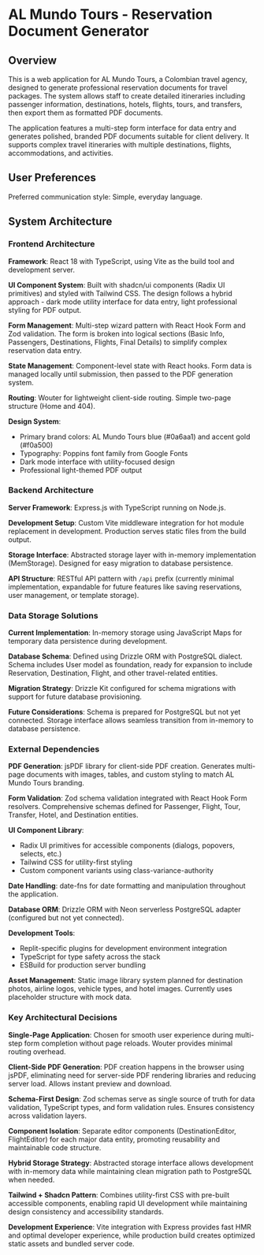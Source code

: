 # AL Mundo Tours - Reservation Document Generator

## Overview

This is a web application for AL Mundo Tours, a Colombian travel agency, designed to generate professional reservation documents for travel packages. The system allows staff to create detailed itineraries including passenger information, destinations, hotels, flights, tours, and transfers, then export them as formatted PDF documents.

The application features a multi-step form interface for data entry and generates polished, branded PDF documents suitable for client delivery. It supports complex travel itineraries with multiple destinations, flights, accommodations, and activities.

## User Preferences

Preferred communication style: Simple, everyday language.

## System Architecture

### Frontend Architecture

**Framework**: React 18 with TypeScript, using Vite as the build tool and development server.

**UI Component System**: Built with shadcn/ui components (Radix UI primitives) and styled with Tailwind CSS. The design follows a hybrid approach - dark mode utility interface for data entry, light professional styling for PDF output.

**Form Management**: Multi-step wizard pattern with React Hook Form and Zod validation. The form is broken into logical sections (Basic Info, Passengers, Destinations, Flights, Final Details) to simplify complex reservation data entry.

**State Management**: Component-level state with React hooks. Form data is managed locally until submission, then passed to the PDF generation system.

**Routing**: Wouter for lightweight client-side routing. Simple two-page structure (Home and 404).

**Design System**: 
- Primary brand colors: AL Mundo Tours blue (#0a6aa1) and accent gold (#f0a500)
- Typography: Poppins font family from Google Fonts
- Dark mode interface with utility-focused design
- Professional light-themed PDF output

### Backend Architecture

**Server Framework**: Express.js with TypeScript running on Node.js.

**Development Setup**: Custom Vite middleware integration for hot module replacement in development. Production serves static files from the build output.

**Storage Interface**: Abstracted storage layer with in-memory implementation (MemStorage). Designed for easy migration to database persistence.

**API Structure**: RESTful API pattern with `/api` prefix (currently minimal implementation, expandable for future features like saving reservations, user management, or template storage).

### Data Storage Solutions

**Current Implementation**: In-memory storage using JavaScript Maps for temporary data persistence during development.

**Database Schema**: Defined using Drizzle ORM with PostgreSQL dialect. Schema includes User model as foundation, ready for expansion to include Reservation, Destination, Flight, and other travel-related entities.

**Migration Strategy**: Drizzle Kit configured for schema migrations with support for future database provisioning.

**Future Considerations**: Schema is prepared for PostgreSQL but not yet connected. Storage interface allows seamless transition from in-memory to database persistence.

### External Dependencies

**PDF Generation**: jsPDF library for client-side PDF creation. Generates multi-page documents with images, tables, and custom styling to match AL Mundo Tours branding.

**Form Validation**: Zod schema validation integrated with React Hook Form resolvers. Comprehensive schemas defined for Passenger, Flight, Tour, Transfer, Hotel, and Destination entities.

**UI Component Library**: 
- Radix UI primitives for accessible components (dialogs, popovers, selects, etc.)
- Tailwind CSS for utility-first styling
- Custom component variants using class-variance-authority

**Date Handling**: date-fns for date formatting and manipulation throughout the application.

**Database ORM**: Drizzle ORM with Neon serverless PostgreSQL adapter (configured but not yet connected).

**Development Tools**:
- Replit-specific plugins for development environment integration
- TypeScript for type safety across the stack
- ESBuild for production server bundling

**Asset Management**: Static image library system planned for destination photos, airline logos, vehicle types, and hotel images. Currently uses placeholder structure with mock data.

### Key Architectural Decisions

**Single-Page Application**: Chosen for smooth user experience during multi-step form completion without page reloads. Wouter provides minimal routing overhead.

**Client-Side PDF Generation**: PDF creation happens in the browser using jsPDF, eliminating need for server-side PDF rendering libraries and reducing server load. Allows instant preview and download.

**Schema-First Design**: Zod schemas serve as single source of truth for data validation, TypeScript types, and form validation rules. Ensures consistency across validation layers.

**Component Isolation**: Separate editor components (DestinationEditor, FlightEditor) for each major data entity, promoting reusability and maintainable code structure.

**Hybrid Storage Strategy**: Abstracted storage interface allows development with in-memory data while maintaining clean migration path to PostgreSQL when needed.

**Tailwind + Shadcn Pattern**: Combines utility-first CSS with pre-built accessible components, enabling rapid UI development while maintaining design consistency and accessibility standards.

**Development Experience**: Vite integration with Express provides fast HMR and optimal developer experience, while production build creates optimized static assets and bundled server code.